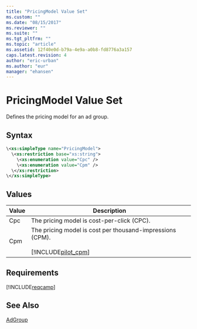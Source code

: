 ```yaml
---
title: "PricingModel Value Set"
ms.custom: ""
ms.date: "08/15/2017"
ms.reviewer: ""
ms.suite: ""
ms.tgt_pltfrm: ""
ms.topic: "article"
ms.assetid: 12f40e0d-b79a-4e9a-a0b8-fd8776a3a157
caps.latest.revision: 4
author: "eric-urban"
ms.author: "eur"
manager: "ehansen"
---
```

# PricingModel Value Set
Defines the pricing model for an ad group.

## Syntax

```xml
\<xs:simpleType name="PricingModel">
  \<xs:restriction base="xs:string">
    \<xs:enumeration value="Cpc" />
    \<xs:enumeration value="Cpm" />
  \</xs:restriction>
\</xs:simpleType>
```

## Values

|Value|Description|
|---------|---------------|
|Cpc|The pricing model is cost-per-click (CPC).|
|Cpm|The pricing model is cost per thousand-impressions (CPM).<br /><br />[!INCLUDE[pilot_cpm](../campaign-api/includes/pilot-cpm.md)]|

## Requirements
[!INCLUDE[reqcamp](../campaign-api/includes/reqcamp.md)]
## See Also
[AdGroup](../campaign-api/adgroup-data-object.md)

